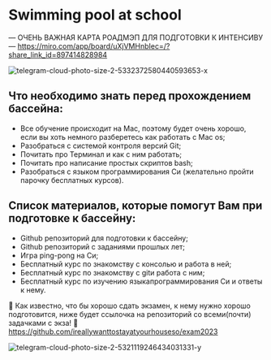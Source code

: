 # Swimming pool at school


–– ОЧЕНЬ ВАЖНАЯ КАРТА РОАДМЭП ДЛЯ ПОДГОТОВКИ К ИНТЕНСИВУ ––
https://miro.com/app/board/uXjVMHnbIec=/?share_link_id=897414828984

![telegram-cloud-photo-size-2-5332372580440593653-x](https://github.com/aausachova/Swimming-pool-at-school/assets/143784011/cac9fa54-e304-4f4a-af6d-7cc50a2e0c57)


## Что необходимо знать перед прохождением бассейна:

- Все обучение происходит на Mac, поэтому будет очень хорошо, если вы хоть немного разберетесь как работать с Mac os;
- Разобраться с системой контроля версий Git;
- Почитать про Терминал и как с ним работать;
- Почитать про написание простых скриптов bash;
- Разобраться с языком программирования Си (желательно пройти парочку бесплатных курсов).

## Список материалов, которые помогут Вам при подготовке к бассейну:

- Github репозиторий для подготовки к бассейну; 
- Github репозиторий с заданиями прошлых лет;
- Игра ping-pong на Си;
- Бесплатный курс по знакомству с консолью и работа в ней;
- Бесплатный курс по знакомству с gitи работа с ним;
- Бесплатный курс по изучению языкапрограммирования Си и ответы к нему.

👀 Как известно, что бы хорошо сдать экзамен, к нему нужно хорошо подготовится, ниже будет ссылочка на репозиторий со всеми(почти) задачками с экза! 👀
https://github.com/ireallywanttostayatyourhouseso/exam2023


![telegram-cloud-photo-size-2-5321119246434031331-y](https://github.com/aausachova/Swimming-pool-at-school/assets/143784011/91a8cb3d-b974-4b34-b718-e6537d1631c9)
